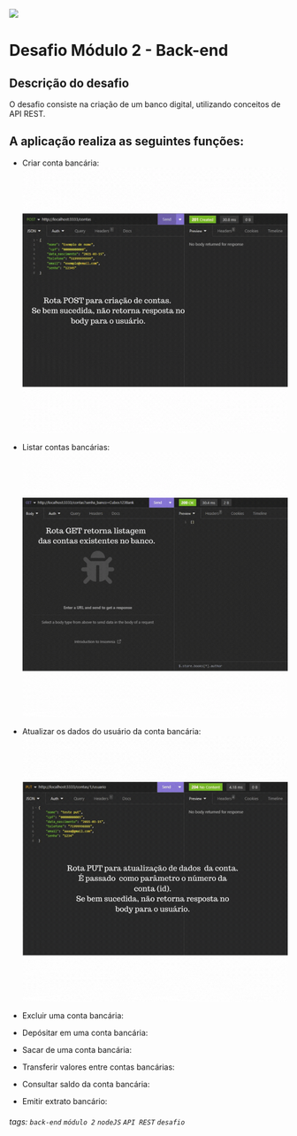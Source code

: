 ![](https://i.imgur.com/xG74tOh.png)

# Desafio Módulo 2 - Back-end

## Descrição do desafio

O desafio consiste na criação de um banco digital, utilizando conceitos de API REST.

## A aplicação realiza as seguintes funções:

-   Criar conta bancária:
    <img src="/assets/rotaPOST.gif">

-   Listar contas bancárias:
    <img src="/assets/rotaGET.gif">

-   Atualizar os dados do usuário da conta bancária:
    <img src="/assets/rotaPUT.gif">

-   Excluir uma conta bancária:


-   Depósitar em uma conta bancária:


-   Sacar de uma conta bancária:


-   Transferir valores entre contas bancárias:


-   Consultar saldo da conta bancária:


-   Emitir extrato bancário:



###### tags: `back-end` `módulo 2` `nodeJS` `API REST` `desafio`
